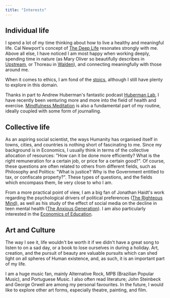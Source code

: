 ```yaml
---
title: "Interests"
---
```

## Individual life
I spend a lot of my time thinking about how to live a healthy and meaningful life. Cal Newport's concept of [The Deep Life](https://www.thedeeplife.com/) resonates strongly with me. Above all else, I have noticed I am most happy when working deeply, spending time in nature (as Mary Oliver so beautifully describes in [Upstream](https://www.goodreads.com/book/show/29358559-upstream), or Thoreau in [Walden](https://en.wikipedia.org/wiki/Walden)), and connecting meaningfully with those around me. 

When it comes to ethics, I am fond of the [stoics](https://en.wikipedia.org/wiki/Stoicism), although I still have plenty to explore in this domain.

Thanks in part to Andrew Huberman's fantastic podcast [Huberman Lab](https://www.hubermanlab.com/), I have recently been venturing more and more into the field of health and exercise. [Mindfulness Meditation](https://www.apa.org/topics/mindfulness/meditation) is also a fundamental part of my routine, ideally coupled with some form of journalling.

## Collective life
As an aspiring social scientist, the ways Humanity has organised itself in towns, cities, and countries is nothing short of fascinating to me. Since my background is in Economics, I usually think in terms of the collective allocation of resources: "How can it be done more efficiently? What is the right remuneration for a certain job, or price for a certain good?". Of course, these questions are often related to others from different fields, such as Philosophy and Politics: "What is justice? Why is the Government entitled to tax, or confiscate property?". These types of questions, and the fields which encompass them, lie very close to who I am.

From a more practical point of view, I am a big fan of Jonathan Haidt's work regarding the psychological drivers of political preferences ([The Righteous Mind](https://en.wikipedia.org/wiki/The_Righteous_Mind)), as well as his study of the effect of social media on the decline in teen mental health ([The Anxious Generation](https://www.anxiousgeneration.com/)). I am also particularly interested in the [Economics of Education](https://en.wikipedia.org/wiki/Education_economics).


## Art and Culture
The way I see it, life wouldn't be worth it if we didn't have a great song to listen to on a sad day, or a book to lose ourselves in during a holiday. Art, creation, and the pursuit of beauty are valuable pursuits which can shed light on all spheres of Human existence, and, as such, it is an important part of my life.

I am a huge music fan, mainly Alternative Rock, MPB (Brazilian Popular Music), and Portuguese Music. I also often read literature; John Steinbeck and George Orwell are among my personal favourites. In the future, I would like to explore other art forms, especially theatre, painting, and film.
